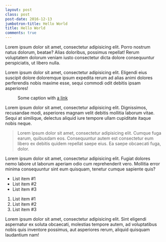 ```yaml
---
layout: post
class: post
post-date: 2016-12-13
jumbotron-title: Hello World
title: Hello World
comments: true
---
```


<article>
<p>
	Lorem ipsum dolor sit amet, consectetur adipisicing elit. Porro nostrum natus dolorum, beatae? Alias doloribus, possimus repellat! Rerum voluptatem dolorum veniam iusto consectetur dicta dolore consequuntur perspiciatis, ut libero nulla.
</p>
<p>
	Lorem ipsum dolor sit amet, consectetur adipisicing elit. Eligendi eius suscipit dolore doloremque ipsum expedita rerum ad alias animi dolores perferendis nobis maxime esse, sequi commodi odit debitis ipsam asperiores!
</p>
<figure>
	<img src="/img/posts/2016-12-13-hello-world-img-01.png" alt="">
	<figcaption>
		Some caption with <a href="">a link</a>
	</figcaption>
</figure>
<p>
	Lorem ipsum dolor sit amet, consectetur adipisicing elit. Dignissimos, recusandae modi, asperiores magnam velit debitis mollitia laborum vitae. Sequi at similique, delectus aliquid iure tempore ullam cupiditate itaque nobis neque.
</p>
<blockquote>
	Lorem ipsum dolor sit amet, consectetur adipisicing elit. Cumque fuga earum, quibusdam eos. Consequuntur autem est consectetur eum libero ex debitis quidem repellat saepe eius. Ea saepe obcaecati fuga, dolor.
</blockquote>
<p>
	Lorem ipsum dolor sit amet, consectetur adipisicing elit. Fugiat dolores nemo labore ut laborum aperiam odio cum reprehenderit vero. Mollitia error minima consequuntur sint eum quisquam, tenetur cumque sapiente quis?
</p>
<ul>
	<li>List item #1</li>
	<li>List item #2</li>
	<li>List item #3</li>
</ul>
<ol>
	<li>List item #1</li>
	<li>List item #2</li>
	<li>List item #3</li>
</ol>
<p>
	Lorem ipsum dolor sit amet, consectetur adipisicing elit. Sint eligendi aspernatur ex soluta obcaecati, molestias tempore autem, ad voluptatibus nobis quis inventore possimus, aut asperiores rerum, aliquid quisquam laudantium nam!
</p>
</article>